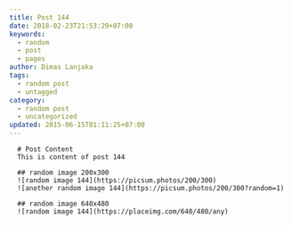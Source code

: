 ```yaml
---
title: Post 144
date: 2018-02-23T21:53:29+07:00
keywords:
  - random
  - post
  - pages
author: Dimas Lanjaka
tags:
  - random post
  - untagged
category:
  - random post
  - uncategorized
updated: 2015-06-15T01:11:25+07:00
---
```


      # Post Content
      This is content of post 144

      ## random image 200x300
      ![random image 144](https://picsum.photos/200/300)
      ![another random image 144](https://picsum.photos/200/300?random=1)

      ## random image 640x480
      ![random image 144](https://placeimg.com/640/480/any)
      